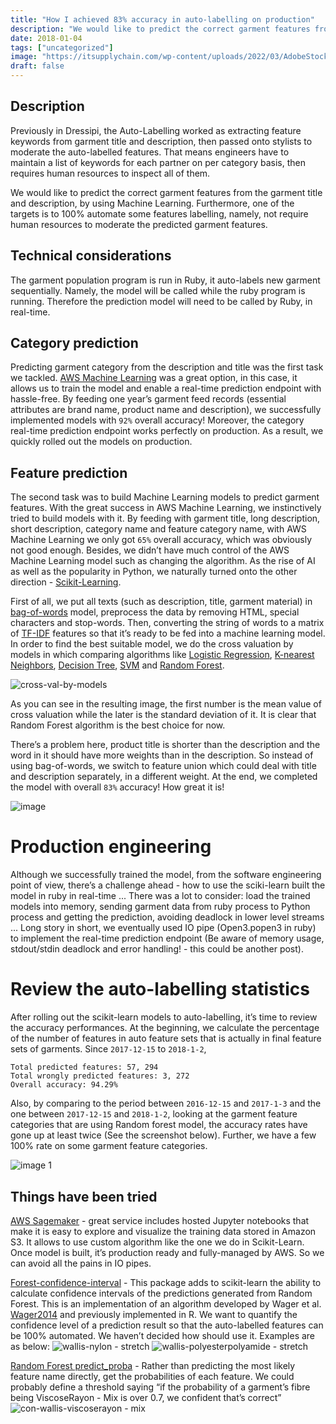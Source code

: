 ```yaml
---
title: "How I achieved 83% accuracy in auto-labelling on production"
description: "We would like to predict the correct garment features from the garment title and description, by using Machine Learning. Furthermore, it's important to actually make the model production ready."
date: 2018-01-04
tags: ["uncategorized"]
image: "https://itsupplychain.com/wp-content/uploads/2022/03/AdobeStock_170135489.jpg-900-x-636.jpg"
draft: false
---
```


## Description
Previously in Dressipi, the Auto-Labelling worked as extracting feature keywords from garment title and description, then passed onto stylists to moderate the auto-labelled features. That means engineers have to maintain a list of keywords for each partner on per category basis, then requires human resources to inspect all of them.

We would like to predict the correct garment features from the garment title and description, by using Machine Learning. Furthermore, one of the targets is to 100% automate some features labelling, namely, not require human resources to moderate the predicted garment features.

## Technical considerations
The garment population program is run in Ruby, it auto-labels new garment sequentially. Namely, the model will be called while the ruby program is running. Therefore the prediction model will need to be called by Ruby, in real-time.

## Category prediction
Predicting garment category from the description and title was the first task we tackled. 
[AWS Machine Learning](https://aws.amazon.com/machine-learning/) was a great option, in this case, it allows us to train the model and enable a real-time prediction endpoint with hassle-free. By feeding one year’s garment feed records (essential attributes are brand name, product name and description), we successfully implemented models with `92%` overall accuracy! Moreover, the category real-time prediction endpoint works perfectly on production. As a result, we quickly rolled out the models on production.

## Feature prediction
The second task was to build Machine Learning models to predict garment features. With the great success in AWS Machine Learning, we instinctively tried to build models with it. By feeding with garment title, long description, short description, category name and feature category name, with AWS Machine Learning we only got `65%` overall accuracy, which was obviously not good enough. Besides, we didn’t have much control of the AWS Machine Learning model such as changing the algorithm. As the rise of AI as well as the popularity in Python, we naturally turned onto the other direction - [Scikit-Learning](http://scikit-learn.org/stable/).

First of all, we put all texts (such as description, title, garment material) in [bag-of-words](https://en.wikipedia.org/wiki/Bag-of-words_model) model, preprocess the data by removing HTML, special characters and stop-words. Then, converting the string of words to a matrix of [TF-IDF](https://en.wikipedia.org/wiki/Tf%E2%80%93idf) features so that it’s ready to be fed into a machine learning model. In order to find the best suitable model, we do the cross valuation by models in which comparing algorithms like [Logistic Regression](https://en.wikipedia.org/wiki/Logistic_regression), [K-nearest Neighbors](https://en.wikipedia.org/wiki/K-nearest_neighbors_algorithm), [Decision Tree](https://en.wikipedia.org/wiki/Decision_tree), [SVM](https://en.wikipedia.org/wiki/Support_vector_machine) and [Random Forest](https://en.wikipedia.org/wiki/Random_forest).

![cross-val-by-models](https://user-images.githubusercontent.com/1108303/34576368-a3403df2-f175-11e7-9355-7bffd69a4ae9.png) 

As you can see in the resulting image, the first number is the mean value of cross valuation while the later is the standard deviation of it. It is clear that Random Forest algorithm is the best choice for now.

There’s a problem here, product title is shorter than the description and the word in it should have more weights than in the description. So instead of using bag-of-words, we switch to feature union which could deal with title and description separately, in a different weight. At the end, we completed the model with overall `83%` accuracy! How great it is!

![image](https://user-images.githubusercontent.com/1108303/34576467-e1c21a78-f175-11e7-9307-fc99405fdb56.png)

# Production engineering
Although we successfully trained the model, from the software engineering point of view, there’s a challenge ahead - how to use the sciki-learn built the model in ruby in real-time ... There was a lot to consider: load the trained models into memory, sending garment data from ruby process to Python process and getting the prediction, avoiding deadlock in lower level streams ... Long story in short, we eventually used IO pipe (Open3.popen3 in ruby) to implement the real-time prediction endpoint (Be aware of memory usage, stdout/stdin deadlock and error handling! - this could be another post).

# Review the auto-labelling statistics
After rolling out the scikit-learn models to auto-labelling, it’s time to review the accuracy performances. At the beginning, we calculate the percentage of the number of features in auto feature sets that is actually in final feature sets of garments. Since `2017-12-15` to `2018-1-2`, 

```
Total predicted features: 57, 294
Total wrongly predicted features: 3, 272
Overall accuracy: 94.29%
```

Also, by comparing to the period between `2016-12-15` and `2017-1-3` and the one between `2017-12-15` and `2018-1-2`, looking at the garment feature categories that are using Random forest model, the accuracy rates have gone up at least twice (See the screenshot below). Further, we have a few 100% rate on some garment feature categories.

![image 1](https://user-images.githubusercontent.com/1108303/34576687-a66f6ede-f176-11e7-921d-bda5531ce80e.png)
## Things have been tried
[AWS Sagemaker](https://aws.amazon.com/sagemaker/) - great service includes hosted Jupyter notebooks that make it is easy to explore and visualize the training data stored in Amazon S3. It allows to use custom algorithm like the one we do in Scikit-Learn. Once model is built, it’s production ready and fully-managed by AWS. So we can avoid all the pains in IO pipes.

[Forest-confidence-interval](http://contrib.scikit-learn.org/forest-confidence-interval/) - This package adds to scikit-learn the ability to calculate confidence intervals of the predictions generated from Random Forest. This is an implementation of an algorithm developed by Wager et al. [Wager2014](http://contrib.scikit-learn.org/forest-confidence-interval/#wager2014) and previously implemented in R. We want to quantify the confidence level of a prediction result so that the auto-labelled features can be 100% automated. We haven’t decided how should use it. Examples are as below:
![wallis-nylon - stretch](https://user-images.githubusercontent.com/1108303/34579712-19f8a36a-f182-11e7-9bf4-659e6951b5bd.png)
![wallis-polyesterpolyamide - stretch](https://user-images.githubusercontent.com/1108303/34579740-36183010-f182-11e7-97d1-cf5c460b7245.png)

[Random Forest predict_proba](http://scikit-learn.org/stable/modules/generated/sklearn.ensemble.RandomForestClassifier.html) - Rather than predicting the most likely feature name directly, get the probabilities of each feature. We could probably define a threshold saying “if the probability of a garment’s fibre being ViscoseRayon - Mix is over 0.7, we confident that’s correct”
![con-wallis-viscoserayon - mix](https://user-images.githubusercontent.com/1108303/34579852-9c3fcfba-f182-11e7-8824-c04b90739714.png)